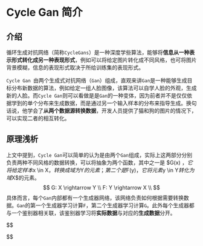 # Cycle Gan 简介

## 介绍

循环生成对抗网络（简称`CycleGans`）是一种深度学些算法，能够将**信息从一种表示形式转化成另一种表现形式**，例如可以将给定图片转化成不同风格，也可将图片背景模糊，信息的表现形式取决于所给训练集的表现形式。

`Cycle Gan `由两个生成式对抗网络（`Gan`）组成，直观来讲`Gan`是一种能够生成目标分布新数据的算法，例如给定一组人脸图像，该算法可以自学人脸的外观，生成新的人脸。而`Cycle Gan`则可以看做是是`Gan`的一种变体，因为前者并不是仅仅依据学到的单个分布来生成数据，而是通过另一个输入样本的分布来指导生成。换句话说，他学会了**从两个数据源转换数据**，开发人员提供了猫和狗的图片的情况下，可以实现二者的相互转化。



## 原理浅析

上文中提到，`Cycle Gan`可以简单的认为是由两个`Gan`组成，实际上这两部分分别负责两种不同风格的数据转换，可以将抽象为两个函数，其中之一是 $G(x) $，它将给定样本$x \in X$，转换成域为$Y$的元素；第二个是$F(y)$，它将元素$y \in Y$转化为域$X$的元素。
$$
G: X \rightarrow Y \\
F: Y \rightarrow X	\\
$$
 具体而言，每个`Gan`内部都有一个生成器网络，该网络负责如何根据需要转换数据。`Gan`的第一个生成器学习计算`F`，第二个生成器学习计算`G`。此外每个生成器都与一个鉴别器相关联，该鉴别器学习将**实际数据**与对应的**生成数据**分开。


$$

$$










